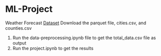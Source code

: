 # ML-Project
Weather Forecast
<a href="https://www.kaggle.com/datasets/guillemservera/global-daily-climate-data">Dataset</a>
Download the parquet file, cities.csv, and counties.csv

1. Run the data-preprocessing.ipynb file to get the total_data.csv file as output
2. Run the project.ipynb to get the results
